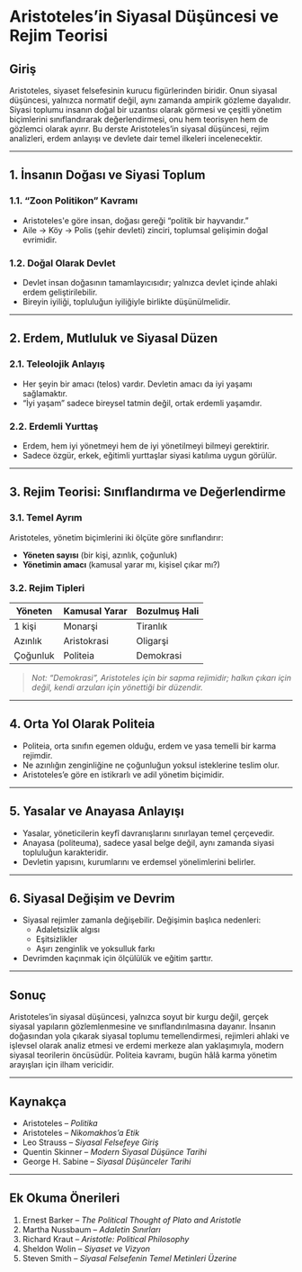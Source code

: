 # Aristoteles’in Siyasal Düşüncesi ve Rejim Teorisi

## Giriş

Aristoteles, siyaset felsefesinin kurucu figürlerinden biridir. Onun siyasal düşüncesi, yalnızca normatif değil, aynı zamanda ampirik gözleme dayalıdır. Siyasi toplumu insanın doğal bir uzantısı olarak görmesi ve çeşitli yönetim biçimlerini sınıflandırarak değerlendirmesi, onu hem teorisyen hem de gözlemci olarak ayırır. Bu derste Aristoteles’in siyasal düşüncesi, rejim analizleri, erdem anlayışı ve devlete dair temel ilkeleri incelenecektir.

---

## 1. İnsanın Doğası ve Siyasi Toplum

### 1.1. “Zoon Politikon” Kavramı

- Aristoteles'e göre insan, doğası gereği “politik bir hayvandır.”
- Aile → Köy → Polis (şehir devleti) zinciri, toplumsal gelişimin doğal evrimidir.

### 1.2. Doğal Olarak Devlet

- Devlet insan doğasının tamamlayıcısıdır; yalnızca devlet içinde ahlaki erdem geliştirilebilir.
- Bireyin iyiliği, topluluğun iyiliğiyle birlikte düşünülmelidir.

---

## 2. Erdem, Mutluluk ve Siyasal Düzen

### 2.1. Teleolojik Anlayış

- Her şeyin bir amacı (telos) vardır. Devletin amacı da iyi yaşamı sağlamaktır.
- “İyi yaşam” sadece bireysel tatmin değil, ortak erdemli yaşamdır.

### 2.2. Erdemli Yurttaş

- Erdem, hem iyi yönetmeyi hem de iyi yönetilmeyi bilmeyi gerektirir.
- Sadece özgür, erkek, eğitimli yurttaşlar siyasi katılıma uygun görülür.

---

## 3. Rejim Teorisi: Sınıflandırma ve Değerlendirme

### 3.1. Temel Ayrım

Aristoteles, yönetim biçimlerini iki ölçüte göre sınıflandırır:

- **Yöneten sayısı** (bir kişi, azınlık, çoğunluk)
- **Yönetimin amacı** (kamusal yarar mı, kişisel çıkar mı?)

### 3.2. Rejim Tipleri

| Yöneten  | Kamusal Yarar | Bozulmuş Hali |
| -------- | ------------- | ------------- |
| 1 kişi   | Monarşi       | Tiranlık      |
| Azınlık  | Aristokrasi   | Oligarşi      |
| Çoğunluk | Politeia      | Demokrasi     |

> _Not: “Demokrasi”, Aristoteles için bir sapma rejimidir; halkın çıkarı için değil, kendi arzuları için yönettiği bir düzendir._

---

## 4. Orta Yol Olarak Politeia

- Politeia, orta sınıfın egemen olduğu, erdem ve yasa temelli bir karma rejimdir.
- Ne azınlığın zenginliğine ne çoğunluğun yoksul isteklerine teslim olur.
- Aristoteles’e göre en istikrarlı ve adil yönetim biçimidir.

---

## 5. Yasalar ve Anayasa Anlayışı

- Yasalar, yöneticilerin keyfî davranışlarını sınırlayan temel çerçevedir.
- Anayasa (politeuma), sadece yasal belge değil, aynı zamanda siyasi topluluğun karakteridir.
- Devletin yapısını, kurumlarını ve erdemsel yönelimlerini belirler.

---

## 6. Siyasal Değişim ve Devrim

- Siyasal rejimler zamanla değişebilir. Değişimin başlıca nedenleri:
  - Adaletsizlik algısı
  - Eşitsizlikler
  - Aşırı zenginlik ve yoksulluk farkı
- Devrimden kaçınmak için ölçülülük ve eğitim şarttır.

---

## Sonuç

Aristoteles’in siyasal düşüncesi, yalnızca soyut bir kurgu değil, gerçek siyasal yapıların gözlemlenmesine ve sınıflandırılmasına dayanır. İnsanın doğasından yola çıkarak siyasal toplumu temellendirmesi, rejimleri ahlaki ve işlevsel olarak analiz etmesi ve erdemi merkeze alan yaklaşımıyla, modern siyasal teorilerin öncüsüdür. Politeia kavramı, bugün hâlâ karma yönetim arayışları için ilham vericidir.

---

## Kaynakça

- Aristoteles – _Politika_
- Aristoteles – _Nikomakhos’a Etik_
- Leo Strauss – _Siyasal Felsefeye Giriş_
- Quentin Skinner – _Modern Siyasal Düşünce Tarihi_
- George H. Sabine – _Siyasal Düşünceler Tarihi_

---

## Ek Okuma Önerileri

1. Ernest Barker – _The Political Thought of Plato and Aristotle_
2. Martha Nussbaum – _Adaletin Sınırları_
3. Richard Kraut – _Aristotle: Political Philosophy_
4. Sheldon Wolin – _Siyaset ve Vizyon_
5. Steven Smith – _Siyasal Felsefenin Temel Metinleri Üzerine_
